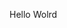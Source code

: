 Hello Wolrd























































































































































































































































































































































































































































































































































































































































































































































































































































































































































































































































































